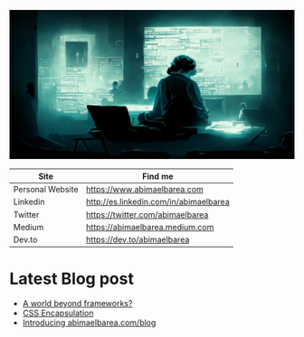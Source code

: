 ![Header](header.jpg)

<center>

| Site             | Find me                                |
| ---------------- | -------------------------------------- |
| Personal Website | https://www.abimaelbarea.com           |
| Linkedin         | http://es.linkedin.com/in/abimaelbarea |
| Twitter          | https://twitter.com/abimaelbarea       |
| Medium           | https://abimaelbarea.medium.com        |
| Dev.to           | https://dev.to/abimaelbarea            |

</center>

# Latest Blog post

- [A world beyond frameworks?](https://www.abimaelbarea.com/blog/a-world-beyond-frameworks)
- [CSS Encapsulation](https://www.abimaelbarea.com/blog/css-encapsulation)
- [Introducing abimaelbarea.com/blog](https://www.abimaelbarea.com/blog/introducing-abimaelbarea.com-blog)
